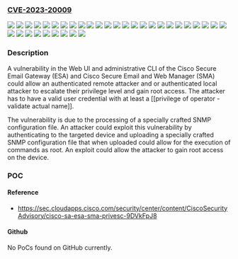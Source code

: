 ### [CVE-2023-20009](https://cve.mitre.org/cgi-bin/cvename.cgi?name=CVE-2023-20009)
![](https://img.shields.io/static/v1?label=Product&message=Cisco%20Secure%20Email%20and%20Web%20Manager&color=blue)
![](https://img.shields.io/static/v1?label=Product&message=Cisco%20Secure%20Email&color=blue)
![](https://img.shields.io/static/v1?label=Version&message=11.0.0-115%20&color=brightgreen)
![](https://img.shields.io/static/v1?label=Version&message=11.0.1-161%20&color=brightgreen)
![](https://img.shields.io/static/v1?label=Version&message=11.0.3-238%20&color=brightgreen)
![](https://img.shields.io/static/v1?label=Version&message=11.1.0-069%20&color=brightgreen)
![](https://img.shields.io/static/v1?label=Version&message=11.1.0-128%20&color=brightgreen)
![](https://img.shields.io/static/v1?label=Version&message=11.1.0-131%20&color=brightgreen)
![](https://img.shields.io/static/v1?label=Version&message=11.5.1-105%20&color=brightgreen)
![](https://img.shields.io/static/v1?label=Version&message=12.0.0-419%20&color=brightgreen)
![](https://img.shields.io/static/v1?label=Version&message=12.0.0-452%20&color=brightgreen)
![](https://img.shields.io/static/v1?label=Version&message=12.0.1-011%20&color=brightgreen)
![](https://img.shields.io/static/v1?label=Version&message=12.1.0-071%20&color=brightgreen)
![](https://img.shields.io/static/v1?label=Version&message=12.1.0-087%20&color=brightgreen)
![](https://img.shields.io/static/v1?label=Version&message=12.1.0-089%20&color=brightgreen)
![](https://img.shields.io/static/v1?label=Version&message=12.5.0-066%20&color=brightgreen)
![](https://img.shields.io/static/v1?label=Version&message=12.5.0-636%20&color=brightgreen)
![](https://img.shields.io/static/v1?label=Version&message=12.5.0-658%20&color=brightgreen)
![](https://img.shields.io/static/v1?label=Version&message=12.5.0-670%20&color=brightgreen)
![](https://img.shields.io/static/v1?label=Version&message=12.5.0-678%20&color=brightgreen)
![](https://img.shields.io/static/v1?label=Version&message=12.8.1-002%20&color=brightgreen)
![](https://img.shields.io/static/v1?label=Version&message=13.0.0-277%20&color=brightgreen)
![](https://img.shields.io/static/v1?label=Version&message=13.0.0-392%20&color=brightgreen)
![](https://img.shields.io/static/v1?label=Version&message=13.5.1-277%20&color=brightgreen)
![](https://img.shields.io/static/v1?label=Version&message=13.6.2-078%20&color=brightgreen)
![](https://img.shields.io/static/v1?label=Version&message=13.8.1-068%20&color=brightgreen)
![](https://img.shields.io/static/v1?label=Version&message=13.8.1-074%20&color=brightgreen)
![](https://img.shields.io/static/v1?label=Version&message=14.0.0-404%20&color=brightgreen)
![](https://img.shields.io/static/v1?label=Version&message=14.0.0-698%20&color=brightgreen)
![](https://img.shields.io/static/v1?label=Version&message=14.1.0-223%20&color=brightgreen)
![](https://img.shields.io/static/v1?label=Version&message=14.1.0-227%20&color=brightgreen)
![](https://img.shields.io/static/v1?label=Version&message=14.2.0-212%20&color=brightgreen)
![](https://img.shields.io/static/v1?label=Version&message=14.2.0-620%20&color=brightgreen)
![](https://img.shields.io/static/v1?label=Vulnerability&message=Improper%20Input%20Validation&color=brightgreen)

### Description

A vulnerability in the Web UI and administrative CLI of the Cisco Secure Email Gateway (ESA) and Cisco Secure Email and Web Manager (SMA) could allow an authenticated remote attacker and or authenticated local attacker to escalate their privilege level and gain root access. The attacker has to have a valid user credential with at least a [[privilege of operator - validate actual name]]. The vulnerability is due to the processing of a specially crafted SNMP configuration file. An attacker could exploit this vulnerability by authenticating to the targeted device and uploading a specially crafted SNMP configuration file that when uploaded could allow for the execution of commands as root. An exploit could allow the attacker to gain root access on the device.

### POC

#### Reference
- https://sec.cloudapps.cisco.com/security/center/content/CiscoSecurityAdvisory/cisco-sa-esa-sma-privesc-9DVkFpJ8

#### Github
No PoCs found on GitHub currently.

